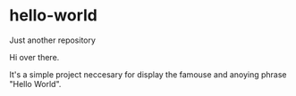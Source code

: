 # hello-world
Just another repository

Hi over there.

It's a simple project neccesary for display the famouse and anoying phrase "Hello World".
